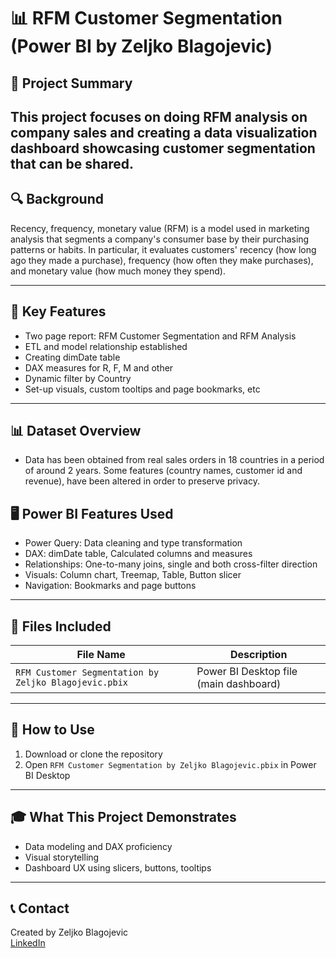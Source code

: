 # 📊 RFM Customer Segmentation (Power BI by Zeljko Blagojevic)

## 🧠 Project Summary
This project focuses on doing RFM analysis on company sales and creating a data 
visualization dashboard showcasing customer segmentation that can be shared.
---

## 🔍 Background
Recency, frequency, monetary value (RFM) is a model used in marketing analysis that segments a company's consumer base by their purchasing patterns or habits. In particular, it evaluates customers' recency (how long ago they made a purchase), frequency (how often they make purchases), and monetary value (how much money they spend).

---

## 🔧 Key Features
- Two page report: RFM Customer Segmentation and RFM Analysis
- ETL and model relationship established
- Creating dimDate table 
- DAX measures for R, F, M and other
- Dynamic filter by Country
- Set-up visuals, custom tooltips and page bookmarks, etc

---

## 📊 Dataset Overview

- Data has been obtained from real sales orders in 18 countries in a period of around 2 years. Some features (country names, customer id and revenue), have been altered in order to preserve privacy.


## 🖥️ Power BI Features Used
- Power Query: Data cleaning and type transformation
- DAX: dimDate table, Calculated columns and measures
- Relationships: One-to-many joins, single and both cross-filter direction
- Visuals: Column chart, Treemap, Table, Button slicer
- Navigation: Bookmarks and page buttons

---

## 📂 Files Included
| File Name             | Description                                 |
|-----------------------|---------------------------------------------|
| `RFM Customer Segmentation by Zeljko Blagojevic.pbix`    | Power BI Desktop file (main dashboard)      |

---

## 📎 How to Use
1. Download or clone the repository
2. Open `RFM Customer Segmentation by Zeljko Blagojevic.pbix` in Power BI Desktop

---

## 🎓 What This Project Demonstrates
- Data modeling and DAX proficiency
- Visual storytelling 
- Dashboard UX using slicers, buttons, tooltips

---

## 📞 Contact
Created by Zeljko Blagojevic  
[LinkedIn](https://www.linkedin.com/in/željko-blagojević-1115261b4)
